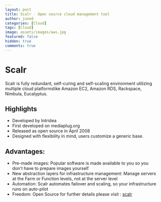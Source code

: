 ```yaml
---
layout: post
title: Scalr - Open source cloud management tool
author: juned
categories: [Cloud]
tags: [Cloud]
image: assets/images/aws.jpg
featured: false
hidden: true
comments: true
---
```

# Scalr 
Scalr is fully redundant, self-curing  and self-scaling environment utilizing multiple cloud platformslike  Amazon EC2, Amazon RDS, Rackspace, Nimbula, Eucalyptus.

## Highlights
- Developed by Intridea
- First developed on mediaplug.org
- Released as open source in April 2008
- Designed with flexibility in mind, users customize a generic base.

## Advantages:
- Pre-made images: Popular software is made available to you so you don't have to prepare images yourself
- New abstraction layers for infrastructure management: Manage servers at the Farm or Function levels, not at the server level
- Automation: Scalr automates failover and scaling, so your infrastructure runs on auto-pilot
- Freedom: Open Source
for further details please visit : [scalr](http://www.scalr.net/)